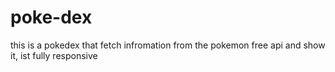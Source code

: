 # poke-dex
this is a pokedex that fetch infromation from the pokemon free api and show it, ist fully responsive
